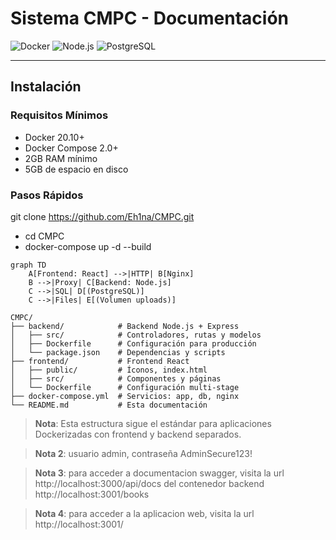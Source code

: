 
# Sistema CMPC - Documentación

![Docker](https://img.shields.io/badge/Docker-3.8-blue)
![Node.js](https://img.shields.io/badge/Node.js-20.18-green)
![PostgreSQL](https://img.shields.io/badge/PostgreSQL-15-purple)


---

## Instalación

### Requisitos Mínimos
- Docker 20.10+
- Docker Compose 2.0+
- 2GB RAM mínimo
- 5GB de espacio en disco

### Pasos Rápidos

git clone https://github.com/Eh1na/CMPC.git
- cd CMPC
- docker-compose up -d --build


```mermaid
graph TD
    A[Frontend: React] -->|HTTP| B[Nginx]
    B -->|Proxy| C[Backend: Node.js]
    C -->|SQL| D[(PostgreSQL)]
    C -->|Files| E[(Volumen uploads)]
```


```
CMPC/
├── backend/            # Backend Node.js + Express
│   ├── src/            # Controladores, rutas y modelos
│   ├── Dockerfile      # Configuración para producción
│   └── package.json    # Dependencias y scripts
├── frontend/           # Frontend React
│   ├── public/         # Íconos, index.html
│   ├── src/            # Componentes y páginas
│   └── Dockerfile      # Configuración multi-stage
├── docker-compose.yml  # Servicios: app, db, nginx
└── README.md           # Esta documentación
```

> **Nota**: Esta estructura sigue el estándar para aplicaciones Dockerizadas con frontend y backend separados.

> **Nota 2**: usuario admin, contraseña AdminSecure123!

> **Nota 3**: para acceder a documentacion swagger, visita la url http://localhost:3000/api/docs del contenedor backend http://localhost:3001/books

> **Nota 4**: para acceder a la aplicacion web, visita la url http://localhost:3001/
